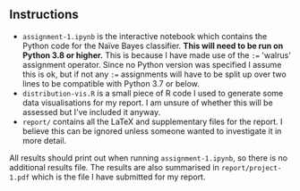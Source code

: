 ## Instructions
- `assignment-1.ipynb` is the interactive notebook which contains the Python code for the Naïve Bayes classifier. __This will need to be run on Python 3.8 or higher.__ This is because I have made use of the `:=` 'walrus' assignment operator. Since no Python version was specified I assume this is ok, but if not any `:=` assignments will have to be split up over two lines to be compatible with Python 3.7 or below.
- `distribution-vis.R` is a small piece of R code I used to generate some data visualisations for my report. I am unsure of whether this will be assessed but I've included it anyway.
- `report/` contains all the LaTeX and supplementary files for the report. I believe this can be ignored unless someone wanted to investigate it in more detail.

All results should print out when running `assignment-1.ipynb`, so there is no additional results file. The results are also summarised in `report/project-1.pdf` which is the file I have submitted for my report.